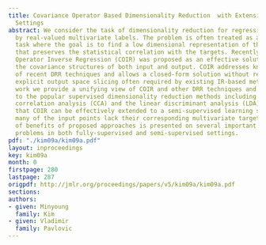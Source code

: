 ```yaml
---
title: Covariance Operator Based Dimensionality Reduction  with Extension to Semi-Supervised
  Settings
abstract: We consider the task of dimensionality reduction for regression (DRR) informed
  by real-valued multivariate labels. The problem is often treated as a regression
  task where the goal is to find a low dimensional representation of the input data
  that preserves the statistical correlation with the targets. Recently, Covariance
  Operator Inverse Regression (COIR) was proposed as an effective solution that exploits
  the covariance structures of both input and output. COIR addresses known limitations
  of recent DRR techniques and allows a closed-form solution without resorting to
  explicit output space slicing often required by existing IR-based methods. In this
  work we provide a unifying view of COIR and other DRR techniques and relate them
  to the popular supervised dimensionality reduction methods including the canonical
  correlation analysis (CCA) and the linear discriminant analysis (LDA). We then show
  that COIR can be effectively extended to a semi-supervised learning setting where
  many of the input points lack their corresponding multivariate targets. A study
  of benefits of proposed approaches is presented on several important regression
  problems in both fully-supervised and semi-supervised settings.
pdf: "./kim09a/kim09a.pdf"
layout: inproceedings
key: kim09a
month: 0
firstpage: 280
lastpage: 287
origpdf: http://jmlr.org/proceedings/papers/v5/kim09a/kim09a.pdf
sections: 
authors:
- given: Minyoung
  family: Kim
- given: Vladimir
  family: Pavlovic
---
```

